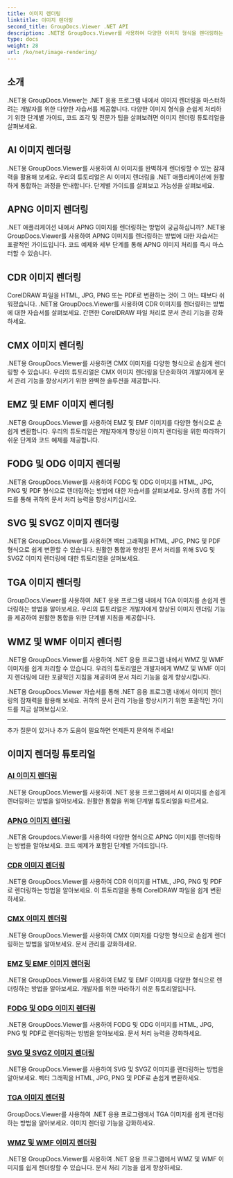 ```yaml
---
title: 이미지 렌더링
linktitle: 이미지 렌더링
second_title: GroupDocs.Viewer .NET API
description: .NET용 GroupDocs.Viewer를 사용하여 다양한 이미지 형식을 렌더링하는 방법에 대한 포괄적인 자습서를 살펴보세요. AI부터 WMF까지 원활한 통합 및 코딩 예제를 알아보세요.
type: docs
weight: 28
url: /ko/net/image-rendering/
---
```


## 소개

.NET용 GroupDocs.Viewer는 .NET 응용 프로그램 내에서 이미지 렌더링을 마스터하려는 개발자를 위한 다양한 자습서를 제공합니다. 다양한 이미지 형식을 손쉽게 처리하기 위한 단계별 가이드, 코드 조각 및 전문가 팁을 살펴보려면 이미지 렌더링 튜토리얼을 살펴보세요.

## AI 이미지 렌더링
.NET용 GroupDocs.Viewer를 사용하여 AI 이미지를 완벽하게 렌더링할 수 있는 잠재력을 활용해 보세요. 우리의 튜토리얼은 AI 이미지 렌더링을 .NET 애플리케이션에 원활하게 통합하는 과정을 안내합니다. 단계별 가이드를 살펴보고 가능성을 살펴보세요.

## APNG 이미지 렌더링
.NET 애플리케이션 내에서 APNG 이미지를 렌더링하는 방법이 궁금하십니까? .NET용 GroupDocs.Viewer를 사용하여 APNG 이미지를 렌더링하는 방법에 대한 자습서는 포괄적인 가이드입니다. 코드 예제와 세부 단계를 통해 APNG 이미지 처리를 즉시 마스터할 수 있습니다.

## CDR 이미지 렌더링
CorelDRAW 파일을 HTML, JPG, PNG 또는 PDF로 변환하는 것이 그 어느 때보다 쉬워졌습니다. .NET용 GroupDocs.Viewer를 사용하여 CDR 이미지를 렌더링하는 방법에 대한 자습서를 살펴보세요. 간편한 CorelDRAW 파일 처리로 문서 관리 기능을 강화하세요.

## CMX 이미지 렌더링
.NET용 GroupDocs.Viewer를 사용하면 CMX 이미지를 다양한 형식으로 손쉽게 렌더링할 수 있습니다. 우리의 튜토리얼은 CMX 이미지 렌더링을 단순화하여 개발자에게 문서 관리 기능을 향상시키기 위한 완벽한 솔루션을 제공합니다.

## EMZ 및 EMF 이미지 렌더링
.NET용 GroupDocs.Viewer를 사용하여 EMZ 및 EMF 이미지를 다양한 형식으로 손쉽게 변환합니다. 우리의 튜토리얼은 개발자에게 향상된 이미지 렌더링을 위한 따라하기 쉬운 단계와 코드 예제를 제공합니다.

## FODG 및 ODG 이미지 렌더링
.NET용 GroupDocs.Viewer를 사용하여 FODG 및 ODG 이미지를 HTML, JPG, PNG 및 PDF 형식으로 렌더링하는 방법에 대한 자습서를 살펴보세요. 당사의 종합 가이드를 통해 귀하의 문서 처리 능력을 향상시키십시오.

## SVG 및 SVGZ 이미지 렌더링
.NET용 GroupDocs.Viewer를 사용하면 벡터 그래픽을 HTML, JPG, PNG 및 PDF 형식으로 쉽게 변환할 수 있습니다. 원활한 통합과 향상된 문서 처리를 위해 SVG 및 SVGZ 이미지 렌더링에 대한 튜토리얼을 살펴보세요.

## TGA 이미지 렌더링
GroupDocs.Viewer를 사용하여 .NET 응용 프로그램 내에서 TGA 이미지를 손쉽게 렌더링하는 방법을 알아보세요. 우리의 튜토리얼은 개발자에게 향상된 이미지 렌더링 기능을 제공하여 원활한 통합을 위한 단계별 지침을 제공합니다.

## WMZ 및 WMF 이미지 렌더링
.NET용 GroupDocs.Viewer를 사용하여 .NET 응용 프로그램 내에서 WMZ 및 WMF 이미지를 쉽게 처리할 수 있습니다. 우리의 튜토리얼은 개발자에게 WMZ 및 WMF 이미지 렌더링에 대한 포괄적인 지침을 제공하여 문서 처리 기능을 쉽게 향상시킵니다.

.NET용 GroupDocs.Viewer 자습서를 통해 .NET 응용 프로그램 내에서 이미지 렌더링의 잠재력을 활용해 보세요. 귀하의 문서 관리 기능을 향상시키기 위한 포괄적인 가이드를 지금 살펴보십시오.

---

추가 질문이 있거나 추가 도움이 필요하면 언제든지 문의해 주세요!
## 이미지 렌더링 튜토리얼
### [AI 이미지 렌더링](./render-ai-images/)
.NET용 GroupDocs.Viewer를 사용하여 .NET 응용 프로그램에서 AI 이미지를 손쉽게 렌더링하는 방법을 알아보세요. 원활한 통합을 위해 단계별 튜토리얼을 따르세요.
### [APNG 이미지 렌더링](./render-apng-images/)
.NET용 Groupdocs.Viewer를 사용하여 다양한 형식으로 APNG 이미지를 렌더링하는 방법을 알아보세요. 코드 예제가 포함된 단계별 가이드입니다.
### [CDR 이미지 렌더링](./render-cdr-images/)
.NET용 GroupDocs.Viewer를 사용하여 CDR 이미지를 HTML, JPG, PNG 및 PDF로 렌더링하는 방법을 알아보세요. 이 튜토리얼을 통해 CorelDRAW 파일을 쉽게 변환하세요.
### [CMX 이미지 렌더링](./render-cmx-images/)
.NET용 GroupDocs.Viewer를 사용하여 CMX 이미지를 다양한 형식으로 손쉽게 렌더링하는 방법을 알아보세요. 문서 관리를 강화하세요.
### [EMZ 및 EMF 이미지 렌더링](./render-emz-emf-images/)
.NET용 GroupDocs.Viewer를 사용하여 EMZ 및 EMF 이미지를 다양한 형식으로 렌더링하는 방법을 알아보세요. 개발자를 위한 따라하기 쉬운 튜토리얼입니다.
### [FODG 및 ODG 이미지 렌더링](./render-fodg-odg-images/)
.NET용 GroupDocs.Viewer를 사용하여 FODG 및 ODG 이미지를 HTML, JPG, PNG 및 PDF로 렌더링하는 방법을 알아보세요. 문서 처리 능력을 강화하세요.
### [SVG 및 SVGZ 이미지 렌더링](./render-svg-svgz-images/)
.NET용 GroupDocs.Viewer를 사용하여 SVG 및 SVGZ 이미지를 렌더링하는 방법을 알아보세요. 벡터 그래픽을 HTML, JPG, PNG 및 PDF로 손쉽게 변환하세요.
### [TGA 이미지 렌더링](./render-tga-images/)
GroupDocs.Viewer를 사용하여 .NET 응용 프로그램에서 TGA 이미지를 쉽게 렌더링하는 방법을 알아보세요. 이미지 렌더링 기능을 강화하세요.
### [WMZ 및 WMF 이미지 렌더링](./render-wmz-wmf-images/)
.NET용 GroupDocs.Viewer를 사용하여 .NET 응용 프로그램에서 WMZ 및 WMF 이미지를 쉽게 렌더링할 수 있습니다. 문서 처리 기능을 쉽게 향상하세요.